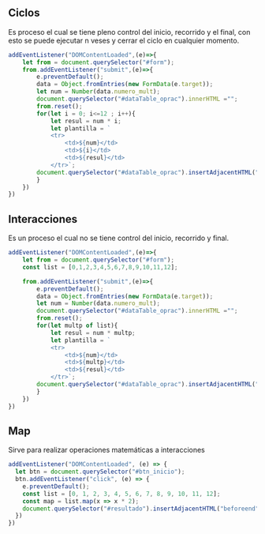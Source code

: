 ## Ciclos

Es proceso el cual se tiene pleno control del inicio, recorrido y el final, con esto se puede ejecutar n veses y cerrar el ciclo en cualquier momento.

```js
addEventListener("DOMContentLoaded",(e)=>{
    let from = document.querySelector("#form");  
    from.addEventListener("submit",(e)=>{
        e.preventDefault();
        data = Object.fromEntries(new FormData(e.target));
        let num = Number(data.numero_mult);
        document.querySelector("#dataTable_oprac").innerHTML ="";
        from.reset();
        for(let i = 0; i<=12 ; i++){
            let resul = num * i;
            let plantilla = `
            <tr>
                <td>${num}</td>
                <td>${i}</td>
                <td>${resul}</td>
            </tr>`;
        document.querySelector("#dataTable_oprac").insertAdjacentHTML("beforeend", plantilla);
        }
    })
})
```

## Interacciones

Es un proceso el cual no se tiene control del inicio, recorrido y final.

```js
addEventListener("DOMContentLoaded",(e)=>{
    let from = document.querySelector("#form");
    const list = [0,1,2,3,4,5,6,7,8,9,10,11,12];

    from.addEventListener("submit",(e)=>{
        e.preventDefault();
        data = Object.fromEntries(new FormData(e.target));
        let num = Number(data.numero_mult);
        document.querySelector("#dataTable_oprac").innerHTML ="";
        from.reset();
        for(let multp of list){
            let resul = num * multp;
            let plantilla = `
            <tr>
                <td>${num}</td>
                <td>${multp}</td>
                <td>${resul}</td>
            </tr>`;
        document.querySelector("#dataTable_oprac").insertAdjacentHTML("beforeend", plantilla);
        }
    })    
})
```

## Map

Sirve para realizar operaciones matemáticas a  interacciones 

```js
addEventListener("DOMContentLoaded", (e) => {
  let btn = document.querySelector("#btn_inicio");
  btn.addEventListener("click", (e) => {
​    e.preventDefault();
​    const list = [0, 1, 2, 3, 4, 5, 6, 7, 8, 9, 10, 11, 12];
​    const map = list.map(x => x * 2);
​    document.querySelector("#resultado").insertAdjacentHTML("beforeend", "<br></br>" + map);
  })
})
```

